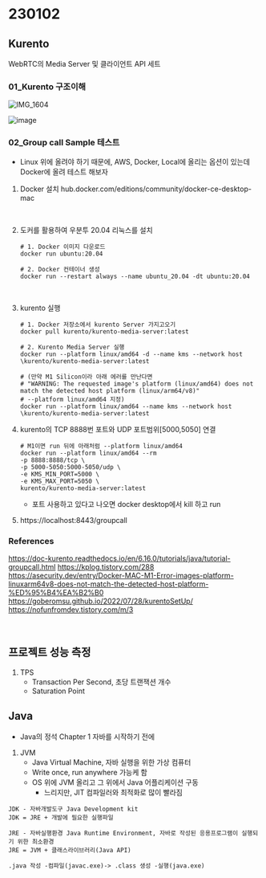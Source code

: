 # 230102

## Kurento

WebRTC의 Media Server 및 클라이언트 API 세트

### 01_Kurento 구조이해

![IMG_1604](https://user-images.githubusercontent.com/61377122/210209339-27860f87-18e7-4e3b-aae1-4d90ba42cee2.jpg)

![image](https://user-images.githubusercontent.com/61377122/210191898-660e0d04-bfd3-4692-b86b-8e0d5af4cf9f.png)

### 02_Group call Sample 테스트

- Linux 위에 올려야 하기 때문에, AWS, Docker, Local에 올리는 옵션이 있는데 Docker에 올려 테스트 해보자

1. Docker 설치
   hub.docker.com/editions/community/docker-ce-desktop-mac

<br/>

2. 도커를 활용하여 우분투 20.04 리눅스를 설치

   ```shell
   # 1. Docker 이미지 다운로드
   docker run ubuntu:20.04

   # 2. Docker 컨테이너 생성
   docker run --restart always --name ubuntu_20.04 -dt ubuntu:20.04
   ```

<br/>

3. kurento 실행

   ```shell
   # 1. Docker 저장소에서 kurento Server 가지고오기
   docker pull kurento/kurento-media-server:latest

   # 2. Kurento Media Server 실행
   docker run --platform linux/amd64 -d --name kms --network host \kurento/kurento-media-server:latest

   # (만약 M1 Silicon이라 아래 에러를 만난다면
   # "WARNING: The requested image's platform (linux/amd64) does not match the detected host platform (linux/arm64/v8)"
   # --platform linux/amd64 지정)
   docker run --platform linux/amd64 --name kms --network host \kurento/kurento-media-server:latest

   ```

4. kurento의 TCP 8888번 포트와 UDP 포트범위[5000,5050] 연결

   ```shell
   # M1이면 run 뒤에 아래처럼 --platform linux/amd64
   docker run --platform linux/amd64 --rm
   -p 8888:8888/tcp \
   -p 5000-5050:5000-5050/udp \
   -e KMS_MIN_PORT=5000 \
   -e KMS_MAX_PORT=5050 \
   kurento/kurento-media-server:latest
   ```

   - 포트 사용하고 있다고 나오면 docker desktop에서 kill 하고 run

5. https://localhost:8443/groupcall
   <br/>

### References

https://doc-kurento.readthedocs.io/en/6.16.0/tutorials/java/tutorial-groupcall.html
https://kplog.tistory.com/288
https://asecurity.dev/entry/Docker-MAC-M1-Error-images-platform-linuxarm64v8-does-not-match-the-detected-host-platform-%ED%95%B4%EA%B2%B0
https://goberomsu.github.io/2022/07/28/kurentoSetUp/
https://nofunfromdev.tistory.com/m/3

<br/>

## 프로젝트 성능 측정

1. TPS
   - Transaction Per Second, 초당 트랜잭션 개수
   - Saturation Point

## Java

- Java의 정석 Chapter 1 자바를 시작하기 전에

1. JVM
   - Java Virtual Machine, 자바 실행을 위한 가상 컴퓨터
   - Write once, run anywhere 가능케 함
   - OS 위에 JVM 올리고 그 위에서 Java 어플리케이션 구동
     - 느리지만, JIT 컴파일러와 최적화로 많이 빨라짐

```
JDK - 자바개발도구 Java Development kit
JDK = JRE + 개발에 필요한 실행파일

JRE - 자바실행환경 Java Runtime Environment, 자바로 작성된 응용프로그램이 실행되기 위한 최소환경
JRE = JVM + 클래스라이브러리(Java API)
```

```
.java 작성 -컴파일(javac.exe)-> .class 생성 -실행(java.exe)
```
